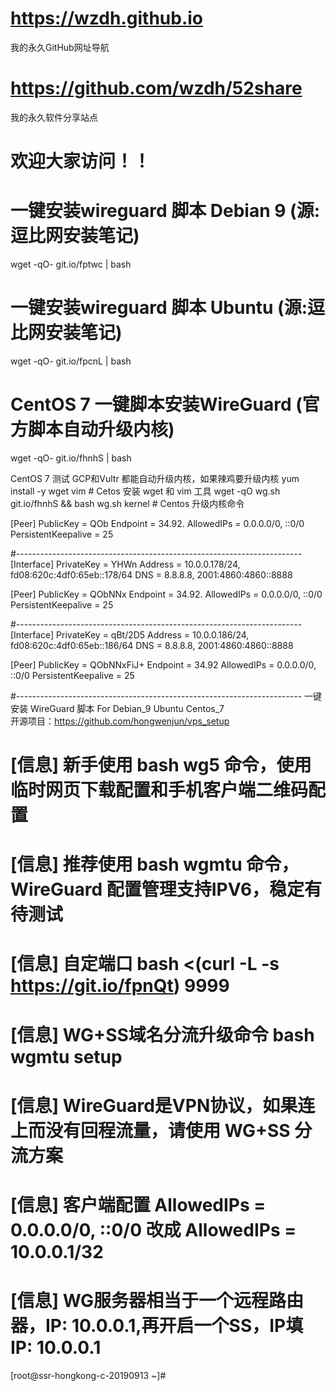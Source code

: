 # https://wzdh.github.io
我的永久GitHub网址导航

# https://github.com/wzdh/52share
我的永久软件分享站点

# 欢迎大家访问！！

# 一键安装wireguard 脚本 Debian 9 (源:逗比网安装笔记)
wget -qO- git.io/fptwc | bash

# 一键安装wireguard 脚本 Ubuntu   (源:逗比网安装笔记)
wget -qO- git.io/fpcnL | bash

# CentOS 7 一键脚本安装WireGuard  (官方脚本自动升级内核)
wget -qO- git.io/fhnhS | bash


CentOS 7 测试 GCP和Vultr 都能自动升级内核，如果辣鸡要升级内核
yum install -y wget vim             # Cetos 安装 wget 和 vim 工具
wget -qO wg.sh git.io/fhnhS && bash wg.sh kernel    # Centos 升级内核命令


[Peer]
PublicKey = QOb
Endpoint = 34.92.
AllowedIPs = 0.0.0.0/0, ::0/0
PersistentKeepalive = 25

#-----------------------------------------------------------------------
[Interface]
PrivateKey = YHWn
Address = 10.0.0.178/24, fd08:620c:4df0:65eb::178/64
DNS = 8.8.8.8, 2001:4860:4860::8888

[Peer]
PublicKey = QObNNx
Endpoint = 34.92.
AllowedIPs = 0.0.0.0/0, ::0/0
PersistentKeepalive = 25

#-----------------------------------------------------------------------
[Interface]
PrivateKey = qBt/2D5
Address = 10.0.0.186/24, fd08:620c:4df0:65eb::186/64
DNS = 8.8.8.8, 2001:4860:4860::8888

[Peer]
PublicKey = QObNNxFiJ+
Endpoint = 34.92
AllowedIPs = 0.0.0.0/0, ::0/0
PersistentKeepalive = 25

#-----------------------------------------------------------------------
   一键安装 WireGuard 脚本 For Debian_9 Ubuntu Centos_7   
     开源项目：https://github.com/hongwenjun/vps_setup    

# [信息] 新手使用 bash wg5  命令，使用临时网页下载配置和手机客户端二维码配置
# [信息] 推荐使用 bash wgmtu  命令，WireGuard 配置管理支持IPV6，稳定有待测试
# [信息] 自定端口 bash <(curl -L -s https://git.io/fpnQt)  9999 
# [信息] WG+SS域名分流升级命令  bash wgmtu setup 

# [信息] WireGuard是VPN协议，如果连上而没有回程流量，请使用 WG+SS 分流方案
# [信息] 客户端配置 AllowedIPs = 0.0.0.0/0, ::0/0 改成 AllowedIPs = 10.0.0.1/32 
# [信息] WG服务器相当于一个远程路由器，IP: 10.0.0.1,再开启一个SS，IP填  IP: 10.0.0.1 
[root@ssr-hongkong-c-20190913 ~]# 
